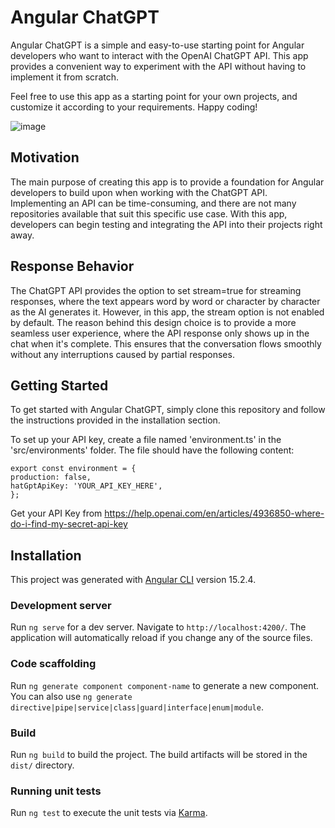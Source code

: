 # Angular ChatGPT
Angular ChatGPT is a simple and easy-to-use starting point for Angular developers who want to interact with the OpenAI ChatGPT API. This app provides a convenient way to experiment with the API without having to implement it from scratch.

Feel free to use this app as a starting point for your own projects, and customize it according to your requirements. Happy coding!

![image](https://user-images.githubusercontent.com/20193574/225767841-5cae6e9d-30d5-44a2-a162-32324bfb49d8.png)

## Motivation
The main purpose of creating this app is to provide a foundation for Angular developers to build upon when working with the ChatGPT API. Implementing an API can be time-consuming, and there are not many repositories available that suit this specific use case. With this app, developers can begin testing and integrating the API into their projects right away.

## Response Behavior
The ChatGPT API provides the option to set stream=true for streaming responses, where the text appears word by word or character by character as the AI generates it. However, in this app, the stream option is not enabled by default. The reason behind this design choice is to provide a more seamless user experience, where the API response only shows up in the chat when it's complete. This ensures that the conversation flows smoothly without any interruptions caused by partial responses.

## Getting Started
To get started with Angular ChatGPT, simply clone this repository and follow the instructions provided in the installation section.

To set up your API key, create a file named 'environment.ts' in the 'src/environments' folder.
The file should have the following content:
 
 ```
export const environment = {
 production: false,
 hatGptApiKey: 'YOUR_API_KEY_HERE',
};
```
Get your API Key from https://help.openai.com/en/articles/4936850-where-do-i-find-my-secret-api-key

## Installation
This project was generated with [Angular CLI](https://github.com/angular/angular-cli) version 15.2.4.

### Development server

Run `ng serve` for a dev server. Navigate to `http://localhost:4200/`. The application will automatically reload if you change any of the source files.

### Code scaffolding

Run `ng generate component component-name` to generate a new component. You can also use `ng generate directive|pipe|service|class|guard|interface|enum|module`.

### Build

Run `ng build` to build the project. The build artifacts will be stored in the `dist/` directory.

### Running unit tests

Run `ng test` to execute the unit tests via [Karma](https://karma-runner.github.io).
